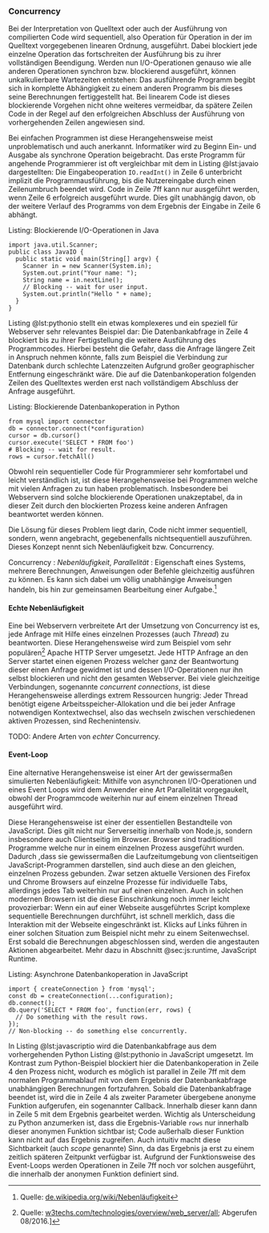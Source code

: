 ### Concurrency
Bei der Interpretation von Quelltext oder auch der Ausführung von compilierten Code wird sequentiell, also Operation für Operation in der im Quelltext vorgegebenen linearen Ordnung, ausgeführt. Dabei blockiert jede einzelne Operation das fortschreiten der Ausführung bis zu ihrer vollständigen Beendigung. Werden nun I/O-Operationen genauso wie alle anderen Operationen synchron bzw. blockierend ausgeführt, können unkalkulierbare Wartezeiten entstehen: Das ausführende Programm begibt sich in komplette Abhängigkeit zu einem anderen Programm bis dieses seine Berechnungen fertiggestellt hat. Bei linearem Code ist dieses blockierende Vorgehen nicht ohne weiteres vermeidbar, da spätere Zeilen Code in der Regel auf den erfolgreichen Abschluss der Ausführung von vorhergehenden Zeilen angewiesen sind.

Bei einfachen Programmen ist diese Herangehensweise meist unproblematisch und auch anerkannt. Informatiker wird zu Beginn Ein- und Ausgabe als synchrone Operation beigebracht. Das erste Programm für angehende Programmierer ist oft vergleichbar mit dem in Listing @lst:javaio dargestellten: Die Eingabeoperation `IO.readInt()` in Zeile 6 unterbricht implizit die Programmausführung, bis die Nutzereingabe durch einen Zeilenumbruch beendet wird. Code in Zeile 7ff kann nur ausgeführt werden, wenn Zeile 6 erfolgreich ausgeführt wurde. Dies gilt unabhängig davon, ob der weitere Verlauf des Programms von dem Ergebnis der Eingabe in Zeile 6 abhängt.

Listing: Blockierende I/O-Operationen in Java

~~~{#lst:javaio .java}
import java.util.Scanner;
public class JavaIO {
  public static void main(String[] argv) {
    Scanner in = new Scanner(System.in);
    System.out.print("Your name: ");
    String name = in.nextLine();
    // Blocking -- wait for user input.
    System.out.println("Hello " + name);
  }
}
~~~

Listing @lst:pythonio stellt ein etwas komplexeres und ein speziell für Webserver sehr relevantes Beispiel dar: Die Datenbankabfrage in Zeile 4 blockiert bis zu ihrer Fertigstellung die weitere Ausführung des Programmcodes. Hierbei besteht die Gefahr, dass die Anfrage längere Zeit in Anspruch nehmen könnte, falls zum Beispiel die Verbindung zur Datenbank durch schlechte Latenzzeiten Aufgrund großer geographischer Entfernung eingeschränkt wäre. Die auf die Datenbankoperation folgenden Zeilen des Quelltextes werden erst nach vollständigem Abschluss der Anfrage ausgeführt.

Listing: Blockierende Datenbankoperation in Python

~~~{#lst:pythonio .python}
from mysql import connector
db = connector.connect(*configuration)
cursor = db.cursor()
cursor.execute('SELECT * FROM foo')
# Blocking -- wait for result.
rows = cursor.fetchAll()
~~~

Obwohl rein sequentieller Code für Programmierer sehr komfortabel und leicht verständlich ist, ist diese Herangehensweise bei Programmen welche mit vielen Anfragen zu tun haben problematisch. Insbesondere bei Webservern sind solche blockierende Operationen unakzeptabel, da in dieser Zeit durch den blockierten Prozess keine anderen Anfragen beantwortet werden können.

Die Lösung für dieses Problem liegt darin, Code nicht immer sequentiell, sondern, wenn angebracht, gegebenenfalls nichtsequentiell auszuführen. Dieses Konzept nennt sich Nebenläufigkeit bzw. Concurrency.

Concurrency
  : *Nebenläufigkeit*, *Parallelität*
  : Eigenschaft eines Systems, mehrere Berechnungen, Anweisungen oder Befehle gleichzeitig ausführen zu können. Es kann sich dabei um völlig unabhängige Anweisungen handeln, bis hin zur gemeinsamen Bearbeitung einer Aufgabe.[^concurrencywiki]

[^concurrencywiki]: Quelle: [de.wikipedia.org/wiki/Nebenläufigkeit](https://de.wikipedia.org/wiki/Nebenl%C3%A4ufigkeit)


#### Echte Nebenläufigkeit
Eine bei Webservern verbreitete Art der Umsetzung von Concurrency ist es, jede Anfrage mit Hilfe eines einzelnen Prozesses (auch *Thread*) zu beantworten. Diese Herangehensweise wird zum Beispiel vom sehr populären[^webserverstats] Apache HTTP Server umgesetzt. Jede HTTP Anfrage an den Server startet einen eigenen Prozess welcher ganz der Beantwortung dieser einen Anfrage gewidmet ist und dessen I/O-Operationen nur ihn selbst blockieren und nicht den gesamten Webserver. Bei viele gleichzeitige Verbindungen, sogenannte *concurrent connections*, ist diese Herangehensweise allerdings extrem Ressourcen hungrig: Jeder Thread benötigt eigene Arbeitsspeicher-Allokation und die bei jeder Anfrage notwendigen Kontextwechsel, also das wechseln zwischen verschiedenen aktiven Prozessen, sind Rechenintensiv.

[^webserverstats]: Quelle: [w3techs.com/technologies/overview/web_server/all](https://w3techs.com/technologies/overview/web_server/all); Abgerufen 08/2016.]

TODO: Andere Arten von *echter* Concurrency.

#### Event-Loop
Eine alternative Herangehensweise ist einer Art der gewissermaßen simulierten Nebenläufigkeit: Mithilfe von asynchronen I/O-Operationen und eines Event Loops wird dem Anwender eine Art Parallelität vorgegaukelt, obwohl der Programmcode weiterhin nur auf einem einzelnen Thread ausgeführt wird.

Diese Herangehensweise ist einer der essentiellen Bestandteile von JavaScript. Dies gilt nicht nur Serverseitig innerhalb von Node.js, sondern insbesondere auch Clientseitig im Browser. Browser sind traditionell Programme welche nur in einem einzelnen Prozess ausgeführt wurden. Dadurch ,dass sie gewissermaßen die Laufzeitumgebung von clientseitigen JavaScript-Programmen darstellen, sind auch diese an den gleichen, einzelnen Prozess gebunden. Zwar setzen aktuelle Versionen des Firefox und Chrome Browsers auf einzelne Prozesse für individuelle Tabs, allerdings jedes Tab weiterhin nur auf einen einzelnen. Auch in solchen modernen Browsern ist die diese Einschränkung noch immer leicht provozierbar: Wenn ein auf einer Webseite ausgeführtes Script komplexe sequentielle Berechnungen durchführt, ist schnell merklich, dass die Interaktion mit der Webseite eingeschränkt ist. Klicks auf Links führen in einer solchen Situation zum Beispiel nicht mehr zu einem Seitenwechsel. Erst sobald die Berechnungen abgeschlossen sind, werden die angestauten Aktionen abgearbeitet. Mehr dazu in Abschnitt @sec:js:runtime, JavaScript Runtime.

Listing: Asynchrone Datenbankoperation in JavaScript

~~~{#lst:javascriptio .javascript}
import { createConnection } from 'mysql';
const db = createConnection(...configuration);
db.connect();
db.query('SELECT * FROM foo', function(err, rows) {
  // Do something with the result rows.
});
// Non-blocking -- do something else concurrently.
~~~

In Listing @lst:javascriptio wird die Datenbankabfrage aus dem vorhergehenden Python Listing @lst:pythonio in JavaScript umgesetzt. Im Kontrast zum Python-Beispiel blockiert hier die Datenbankoperation in Zeile 4 den Prozess nicht, wodurch es möglich ist parallel in Zeile 7ff mit dem normalen Programmablauf mit von dem Ergebnis der Datenbankabfrage unabhängigen Berechnungen fortzufahren. Sobald die Datenbankabfrage beendet ist, wird die in Zeile 4 als zweiter Parameter übergebene anonyme Funktion aufgerufen, ein sogenannter Callback. Innerhalb dieser kann dann in Zeile 5 mit dem Ergebnis gearbeitet werden. Wichtig als Unterscheidung zu Python anzumerken ist, dass die Ergebnis-Variable `rows` nur innerhalb dieser anonymen Funktion sichtbar ist; Code außerhalb dieser Funktion kann nicht auf das Ergebnis zugreifen. Auch intuitiv macht diese Sichtbarkeit (auch *scope* genannte) Sinn, da das Ergebnis ja erst zu einem zeitlich späteren Zeitpunkt verfügbar ist. Aufgrund der Funktionsweise des Event-Loops werden Operationen in Zeile 7ff noch vor solchen ausgeführt, die innerhalb der anonymen Funktion definiert sind.
